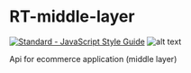 # RT-middle-layer

[![Standard - JavaScript Style Guide](https://img.shields.io/badge/code_style-standard-brightgreen.svg)](http://standardjs.com/)    ![alt text](https://img.shields.io/apm/l/vim-mode.svg "")

Api for ecommerce application (middle layer)

